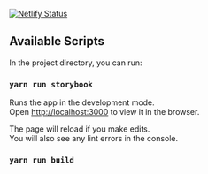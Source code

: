 [![Netlify Status](https://api.netlify.com/api/v1/badges/713b12d4-e52c-487a-8cc5-07faa0e0af18/deploy-status)](https://app.netlify.com/sites/homely-design/deploys)

## Available Scripts

In the project directory, you can run:

### `yarn run storybook`

Runs the app in the development mode.<br />
Open [http://localhost:3000](http://localhost:3000) to view it in the browser.

The page will reload if you make edits.<br />
You will also see any lint errors in the console.

### `yarn run build`
